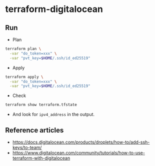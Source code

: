 # terraform-digitalocean

## Run

- Plan

```sh
terraform plan \
  -var "do_token=xxx" \
  -var "pvt_key=$HOME/.ssh/id_ed25519"
```

- Apply

```sh
terraform apply \
  -var "do_token=xxx" \
  -var "pvt_key=$HOME/.ssh/id_ed25519"
```

- Check

```sh
terraform show terraform.tfstate
```

- And look for `ipv4_address` in the output.

## Reference articles

- https://docs.digitalocean.com/products/droplets/how-to/add-ssh-keys/to-team/
- https://www.digitalocean.com/community/tutorials/how-to-use-terraform-with-digitalocean
